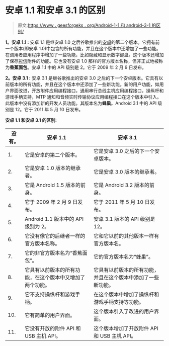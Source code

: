 # 安卓 1.1 和安卓 3.1 的区别

> 原文:[https://www . geesforgeks . org/Android-1-1 和 android-3-1 的区别/](https://www.geeksforgeeks.org/difference-between-android-1-1-and-android-3-1/)

**1。安卓 1.1 :**
安卓 1.1 是继安卓 1.0 之后谷歌推出的[安卓](https://www.geeksforgeeks.org/introduction-to-android-development/)的第二个版本。它拥有前一个版本(即安卓 1.0)中包含的所有功能，并且在这个版本中还增加了一些功能。在调用者应用程序中增加了一些功能，比如隐藏和显示数字键盘。这个版本还增加了保存[彩信](https://www.geeksforgeeks.org/what-is-mmsmultimedia-messaging-service/)附件的功能。它也没有安卓 1.0 那样的官方版本名称，但非正式地被称为**香蕉面包**。安卓 1.1 中的 API 级别是 2。它于 2009 年 2 月 9 日发布。

**2。安卓 3.1 :**
安卓 3.1 是继谷歌推出的安卓 3.0 之后的下一个安卓版本。它具有以前版本的所有功能，并且在这个版本中还添加了一些新功能。新的用户功能，如用户界面改进，开放附件应用编程接口，通用串行总线主机应用编程接口，操纵杆和游戏手柄支持，MTP 通知和音频实时传输协议应用编程接口在这个版本中引入。此版本中没有添加新的开发人员功能。其版本名为**蜂巢**。Android 3.1 中的 API 级别是 12。它于 2011 年 5 月 10 日发布。

**安卓 1.1 和安卓 3.1 的区别:**

<center>

| 没有。 | 安卓 1.1 | 安卓 3.1 |
| --- | --- | --- |
| 1. | 它是安卓的第二个版本。 | 它是安卓 3.0 之后的下一个安卓版本。 |
| 2. | 它是安卓 1.0 版本的继承者。 | 它是安卓 3.0 版本的继承者。 |
| 3. | 它是 Android 1.5 版本的前身。 | 它是 Android 3.2 版本的前身。 |
| 4. | 它于 2009 年 2 月 9 日发布。 | 它于 2011 年 5 月 10 日发布。 |
| 5. | Android 1.1 版本中的 API 级别为 2。 | 安卓 3.1 版本的 API 级别是 12。 |
| 6. | 它没有像它的后继者一样的官方版本名称。 | 它和它以前的其他版本一样有官方版本名。 |
| 7. | 它的非官方版本名为“香蕉面包”。 | 它的官方版本名为“蜂巢”。 |
| 8. | 它具有以前版本的所有功能，在这个版本中又增加了两个功能。 | 它具有以前版本的所有功能，并且在这个版本中添加了一些新功能。 |
| 9. | 它不支持操纵杆和游戏手柄。 | 在这个版本中增加了操纵杆和游戏手柄支持等功能。 |
| 10. | 它有简单的用户界面。 | 这个版本引入了改进的用户界面。 |
| 11. | 它没有开放的附件 API 和 USB 主机 API。 | 这个版本增加了开放附件 API 和 USB 主机 API。 |

</center>